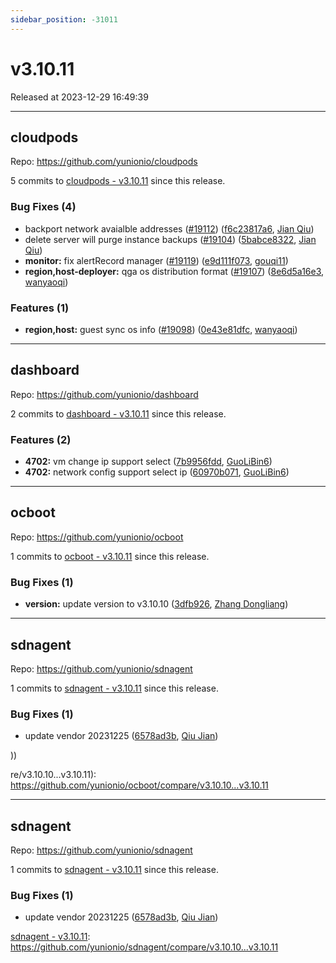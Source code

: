```yaml
---
sidebar_position: -31011
---
```


# v3.10.11

Released at 2023-12-29 16:49:39

-----

## cloudpods

Repo: https://github.com/yunionio/cloudpods

5 commits to [cloudpods - v3.10.11](https://github.com/yunionio/cloudpods/compare/v3.10.10...v3.10.11) since this release.

### Bug Fixes (4)
- backport network avaialble addresses ([#19112](https://github.com/yunionio/cloudpods/issues/19112)) ([f6c23817a6](https://github.com/yunionio/cloudpods/commit/f6c23817a6e5304f9a7d35623a0788324d81f2ec), [Jian Qiu](mailto:swordqiu@gmail.com))
- delete server will purge instance backups ([#19104](https://github.com/yunionio/cloudpods/issues/19104)) ([5babce8322](https://github.com/yunionio/cloudpods/commit/5babce8322a673cc52638934ebf90f8dbe38438b), [Jian Qiu](mailto:swordqiu@gmail.com))
- **monitor:** fix alertRecord manager ([#19119](https://github.com/yunionio/cloudpods/issues/19119)) ([e9d111f073](https://github.com/yunionio/cloudpods/commit/e9d111f073b7e0ab425cd6d8736813d52eabb6f3), [gouqi11](mailto:66834753+gouqi11@users.noreply.github.com))
- **region,host-deployer:** qga os distribution format ([#19107](https://github.com/yunionio/cloudpods/issues/19107)) ([8e6d5a16e3](https://github.com/yunionio/cloudpods/commit/8e6d5a16e345b45dabaf7ab0e38e495042af8098), [wanyaoqi](mailto:18528551+wanyaoqi@users.noreply.github.com))

### Features (1)
- **region,host:** guest sync os info ([#19098](https://github.com/yunionio/cloudpods/issues/19098)) ([0e43e81dfc](https://github.com/yunionio/cloudpods/commit/0e43e81dfc93b71892c322e7f8af7a7796aee917), [wanyaoqi](mailto:18528551+wanyaoqi@users.noreply.github.com))

-----

## dashboard

Repo: https://github.com/yunionio/dashboard

2 commits to [dashboard - v3.10.11](https://github.com/yunionio/dashboard/compare/v3.10.10...v3.10.11) since this release.

### Features (2)
- **4702:** vm change ip support select ([7b9956fdd](https://github.com/yunionio/dashboard/commit/7b9956fdd3403daf5fd79819dd66a103ae379309), [GuoLiBin6](mailto:glbin533@163.com))
- **4702:** network config support select ip ([60970b071](https://github.com/yunionio/dashboard/commit/60970b071adca685c3b02efc05a1be5afa6b63a2), [GuoLiBin6](mailto:glbin533@163.com))

-----

## ocboot

Repo: https://github.com/yunionio/ocboot

1 commits to [ocboot - v3.10.11](https://github.com/yunionio/ocboot/compare/v3.10.10...v3.10.11) since this release.

### Bug Fixes (1)
- **version:** update version to v3.10.10 ([3dfb926](https://github.com/yunionio/ocboo/commit/3dfb92604c793aa5092a233d172eb4c3c048f581), [Zhang Dongliang](mailto:zhangdongliang@yunion.cn))

-----

## sdnagent

Repo: https://github.com/yunionio/sdnagent

1 commits to [sdnagent - v3.10.11](https://github.com/yunionio/sdnagent/compare/v3.10.10...v3.10.11) since this release.

### Bug Fixes (1)
- update vendor 20231225 ([6578ad3b](https://github.com/yunionio/sdnagen/commit/6578ad3b135a11f64001c201c680ae2abccef878), [Qiu Jian](mailto:qiujian@yunionyun.com))

))

re/v3.10.10...v3.10.11): https://github.com/yunionio/ocboot/compare/v3.10.10...v3.10.11

-----

## sdnagent

Repo: https://github.com/yunionio/sdnagent

1 commits to [sdnagent - v3.10.11]( https://github.com/yunionio/sdnagent/compare/v3.10.10...v3.10.11) since this release.

### Bug Fixes (1)
- update vendor 20231225 ([6578ad3b](https://github.com/yunionio/sdnagen/commit/6578ad3b135a11f64001c201c680ae2abccef878), [Qiu Jian](mailto:qiujian@yunionyun.com))

[sdnagent - v3.10.11]( https://github.com/yunionio/sdnagent/compare/v3.10.10...v3.10.11): https://github.com/yunionio/sdnagent/compare/v3.10.10...v3.10.11

